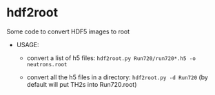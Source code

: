 # hdf2root
Some code to convert HDF5 images to root

* USAGE:
   * convert a list of h5 files:              `hdf2root.py Run720/run720*.h5 -o neutrons.root`

   * convert all the h5 files in a directory: `hdf2root.py -d Run720`  (by default will put TH2s into Run720.root)